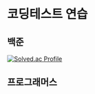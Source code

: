 # 코딩테스트 연습

## 백준 
[![Solved.ac Profile](http://mazassumnida.wtf/api/v2/generate_badge?boj=mmeat512)](https://solved.ac/mmeat512/)

## 프로그래머스
